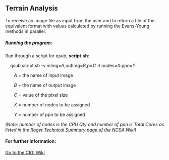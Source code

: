 ## Terrain Analysis

To receive an image file as input from the user and to return a file of the equivalent format with values calculated by running the Evans-Young methods in parallel.

##### Running the program:

Run through a script for qsub, **script.sh**:

&nbsp;&nbsp;&nbsp;&nbsp;qsub script.sh -v inImg=*A*,outImg=*B*,p=*C* -l nodes=*X*:ppn=*Y*

&nbsp;&nbsp;&nbsp;&nbsp;&nbsp;&nbsp; *A* = the name of input image

&nbsp;&nbsp;&nbsp;&nbsp;&nbsp;&nbsp; *B* = the name of output image

&nbsp;&nbsp;&nbsp;&nbsp;&nbsp;&nbsp; *C* = value of the pixel size

&nbsp;&nbsp;&nbsp;&nbsp;&nbsp;&nbsp; *X* = number of nodes to be assigned

&nbsp;&nbsp;&nbsp;&nbsp;&nbsp;&nbsp; *Y* = number of ppn to be assigned

*(Note: number of nodes is the CPU Qty and number of ppn is Total Cores as listed in the [Roger Technical Summary page of the NCSA Wiki](https://wiki.ncsa.illinois.edu/display/ROGER/ROGER+Technical+Summary))*

#### For further information:
[Go to the CIGI Wiki](https://wiki.cigi.illinois.edu/display/UP/Parallel+Terrain+Analysis+on+DEMs)
